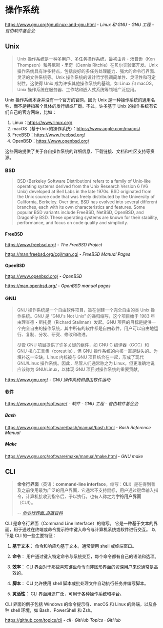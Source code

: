 # 操作系统

https://www.gnu.org/gnu/linux-and-gnu.html - *Linux 和 GNU - GNU 工程 - 自由软件基金会*

## Unix

> Unix 操作系统是一种多用户、多任务操作系统，最初由肯・汤普逊（Ken Thompson）和丹尼斯・里奇（Dennis Ritchie）在贝尔实验室开发。Unix 操作系统具有许多特点，包括良好的多任务处理能力、强大的命令行界面、灵活的文件系统等。Unix 操作系统的设计哲学强调简单性、灵活性和可定制性，这使得 Unix 成为许多其他操作系统的基础，如 Linux 和 macOS。Unix 操作系统在服务器、工作站和嵌入式系统等领域广泛应用。

Unix 操作系统本身并没有一个官方的官网，因为 Unix 是一种操作系统的通用名称，而不是特指某个具体的发行版或厂商。不过，许多基于 Unix 的操作系统有它们自己的官方网站，比如：

1. Linux：https://www.linux.org/
2. macOS（基于Unix的操作系统）：https://www.apple.com/macos/
3. FreeBSD：https://www.freebsd.org/
4. OpenBSD：https://www.openbsd.org/

这些网站提供了关于各自操作系统的详细信息、下载链接、文档和社区支持等资源。

### BSD

> BSD (Berkeley Software Distribution) refers to a family of Unix-like operating systems derived from the Unix Research Version 6 (V6 Unix) developed at Bell Labs in the late 1970s. BSD originated from the Unix source code that was freely distributed by the University of California, Berkeley. Over time, BSD has evolved into several different branches, each with its own characteristics and features. Some popular BSD variants include FreeBSD, NetBSD, OpenBSD, and DragonFly BSD. These operating systems are known for their stability, performance, and focus on code quality and simplicity.

#### FreeBSD

https://www.freebsd.org/ - *The FreeBSD Project*

https://man.freebsd.org/cgi/man.cgi - *FreeBSD Manual Pages*

#### OpenBSD

https://www.openbsd.org/ - *OpenBSD*

https://man.openbsd.org/ - *OpenBSD manual pages*

### GNU

> GNU 操作系统是一个自由软件项目，旨在创建一个完全自由的类 Unix 操作系统。GNU 是 “GNU's Not Unix” 的递归缩写，这个项目始于 1983 年由理查德・斯托曼（Richard Stallman）发起。GNU 项目的目标是提供一个完全自由的操作系统，其中所有的软件都是自由软件，用户可以自由地运行、复制、分发、研究、修改和改进。
> 
> 尽管 GNU 项目提供了许多关键的组件，如 GNU C 编译器（GCC）和 GNU 核心工具集（coreutils），但 GNU 操作系统的内核一直是缺失的。为填补这一空缺，Linux 内核被与 GNU 项目结合在一起，形成了现代 GNU/Linux 操作系统。因此，尽管人们通常称之为 Linux，但更准确地说应该称为 GNU/Linux，以体现 GNU 项目对操作系统的重要贡献。

https://www.gnu.org/ - *GNU 操作系统和自由软件运动*

#### 软件

https://www.gnu.org/software/ - *软件 - GNU 工程 - 自由软件基金会*

##### Bash

https://www.gnu.org/software/bash/manual/bash.html - *Bash Reference Manual*

##### Make

https://www.gnu.org/software/make/manual/make.html - *GNU make*

## CLI

> **命令行界面**（英语：**command-line interface**，缩写：**CLI**）是在得到普及之前使用最为广泛的用户界面，它通常不支持鼠标，用户通过键盘输入指令，计算机接收到指令后，予以执行。也有人称之为**字符用户界面**（CUI）。
>
> <cite>-- [命令行界面_百度百科](https://baike.baidu.com/item/%E5%91%BD%E4%BB%A4%E8%A1%8C%E7%95%8C%E9%9D%A2/9910197)</cite>

CLI 是命令行界面（Command Line Interface）的缩写。 它是一种基于文本的界面，用于通过在终端或命令提示符中键入命令与计算机系统或软件进行交互。 以下是 CLI 的一些主要特征：

1. **基于文本**： 命令和响应均基于文本，通常使用 shell 或终端窗口。

2. **命令**： 用户通过键入特定命令与系统交互，每个命令都有自己的语法和选项。

3. **效率**： CLI 界面对于那些喜欢键盘命令而非图形界面的资深用户来说通常是高效的。

4. **脚本**： CLI 允许使用 shell 脚本或批处理文件自动执行任务并编写脚本。

5. **灵活性**： CLI 界面用途广泛，可用于各种操作系统和平台。

CLI 界面的例子包括 Windows 的命令提示符、macOS 和 Linux 的终端，以及各种 shell 环境，如 Bash、PowerShell 和 Zsh。

https://github.com/topics/cli - *cli · GitHub Topics · GitHub*
